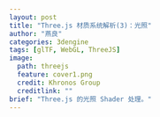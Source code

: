 ```yaml
---
layout: post
title: "Three.js 材质系统解析(3)：光照"
author: "燕良"
categories: 3dengine
tags: [glTF, WebGL, ThreeJS]
image:
  path: threejs
  feature: cover1.png
  credit: Khronos Group
  creditlink: ""
brief: "Three.js 的光照 Shader 处理。"
---
```


